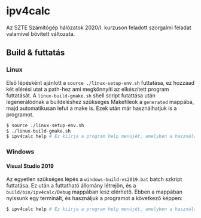 # ipv4calc
Az SZTE Számítógép hálózatok 2020/I. kurzuson feladott szorgalmi feladat valamivel bővített változata.
## Build & futtatás
### Linux
Első lépésként ajánlott a `source ./linux-setup-env.sh` futtatása, ez hozzáad két elérési utat a path-hez ami megkönnyíti az elkészített program futtatását. A `linux-build-gmake.sh` shell script futattása után legenerálódnak a buildeléshez szükséges Makefileok a `generated` mappába, majd automatikusan lefut a make is. Ezek után már használhatjuk is a programot.
```sh
$ source ./linux-setup-env.sh
$ ./linux-build-gmake.sh
$ ipv4calc help # Ez kiírja a program help menüjét, amelyben a használatához szükséges minden infó megtalálható
```
### Windows
#### Visual Studio 2019
Az egyetlen szükséges lépés a `windows-build-vs2019.bat` batch szkript futtatása. Ez után a futtatható állomány létrejön, és a `build/bin/ipv4calc/Debug` mappában lesz elérhető. Ebben a mappában nyissunk egy terminált, és használjuk a programot a következő képpen:
```sh
$ ipv4calc help # Ez kiírja a program help menüjét, amelyben a használatához szükséges minden infó megtalálható
```
